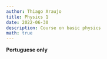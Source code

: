 ```yaml
---
author: Thiago Araujo
title: Physics 1
date: 2022-06-30
description: Course on basic physics
math: true
---
```


__Portuguese only__
